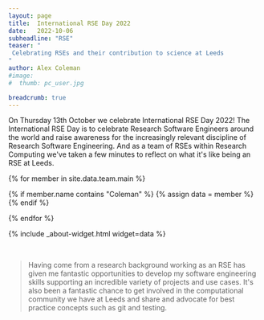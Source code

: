 ```yaml
---
layout: page
title:  International RSE Day 2022
date:   2022-10-06
subheadline: "RSE"
teaser: "
 Celebrating RSEs and their contribution to science at Leeds
"
author: Alex Coleman
#image:
#  thumb: pc_user.jpg

breadcrumb: true
---
```


On Thursday 13th October we celebrate International RSE Day 2022! 
The International RSE Day is to celebrate Research Software Engineers around the world and raise awareness for the increasingly relevant discipline of Research Software Engineering. 
And as a team of RSEs within Research Computing we've taken a few minutes to reflect on what it's like being an RSE at Leeds.

{% for member in site.data.team.main %}

  {% if member.name contains "Coleman" %}
    {% assign data = member %}
  {% endif %}

{% endfor %}

  {% include _about-widget.html widget=data %}

<br />

> Having come from a research background working as an RSE has given me fantastic opportunities to develop my software engineering skills supporting an incredible variety of projects and use cases. It's also been a fantastic chance to get involved in the computational community we have at Leeds and share and advocate for best practice concepts such as git and testing. 
